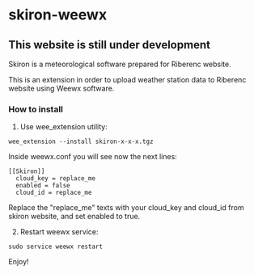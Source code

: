 # skiron-weewx
## This website is still under development
Skiron is a meteorological software prepared for Riberenc website. 

This is an extension in order to upload weather station data to Riberenc website using Weewx software.

### How to install

1. Use wee_extension utility:

```
wee_extension --install skiron-x-x-x.tgz
```

Inside weewx.conf you will see now the next lines:

```
[[Skiron]]
  cloud_key = replace_me
  enabled = false
  cloud_id = replace_me
```

Replace the "replace_me" texts with your cloud_key and cloud_id from skiron website, and set enabled to true.

2. Restart weewx service:
```
sudo service weewx restart
```


Enjoy!

